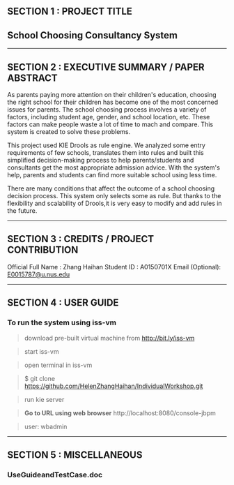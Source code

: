 ## SECTION 1 : PROJECT TITLE
## School Choosing Consultancy System
---
## SECTION 2 : EXECUTIVE SUMMARY / PAPER ABSTRACT

As parents paying more attention on their children's education, choosing the right school for their children has become one of the most concerned issues for parents. The school choosing process involves a variety of factors, including student age, gender, and school location, etc. These factors can make people waste a lot of time to mach and compare. This system is created to solve these problems.

This project used KIE Drools as rule engine. We analyzed some entry requirements of few schools, translates them into rules and built this simplified decision-making process to help parents/students and consultants get the most appropriate admission advice. With  the system's help, parents and students can find more suitable school using less time.

There are many conditions that affect the outcome of a school choosing decision process. This system only selects some as rule. But thanks to the flexibility and scalability of Drools,it is very easy to modify and add rules in the future.



---
## SECTION 3 : CREDITS / PROJECT CONTRIBUTION

 Official Full Name : Zhang Haihan 
 Student ID : A0150701X
 Email (Optional): E0015787@u.nus.edu 

---
## SECTION 4 : USER GUIDE

###  To run the system using iss-vm

> download pre-built virtual machine from http://bit.ly/iss-vm

> start iss-vm

> open terminal in iss-vm

> $ git clone https://github.com/HelenZhangHaihan/IndividualWorkshop.git

> run kie server

> **Go to URL using web browser** http://localhost:8080/console-jbpm

>user: wbadmin

---
## SECTION 5 : MISCELLANEOUS

### UseGuideandTestCase.doc

